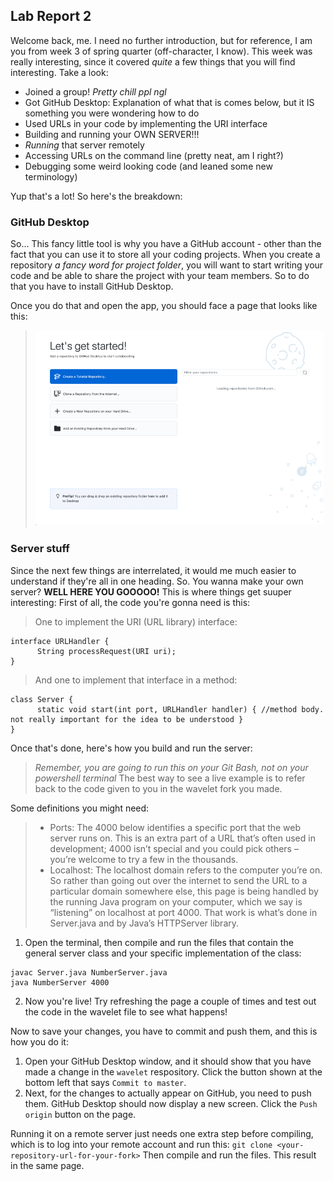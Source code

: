 ## Lab Report 2

Welcome back, me. I need no further introduction, but for reference, I am you from week 3 of spring quarter (off-character, I know). This week was really interesting, since it covered *quite* a few things that you will find interesting. Take a look:
- Joined a group! *Pretty chill ppl ngl*
- Got GitHub Desktop: Explanation of what that is comes below, but it IS something you were wondering how to do
- Used URLs in your code by implementing the URI interface
- Building and running your OWN SERVER!!!
- *Running* that server remotely
- Accessing URLs on the command line (pretty neat, am I right?)
- Debugging some weird looking code (and leaned some new terminology)

Yup that's a lot! So here's the breakdown:

### GitHub Desktop
So... This fancy little tool is why you have a GitHub account - other than the fact that you can use it to store all your coding projects. When you create a repository *a fancy word for project folder*, you will want to start writing your code and be able to share the project with your team members. So to do that you have to install GitHub Desktop.

Once you do that and open the app, you should face a page that looks like this:
> ![GitHub opening page](GitHubOpenPage.png)

### Server stuff
Since the next few things are interrelated, it would me much easier to understand if they're all in one heading. So. You wanna make your own server? **WELL HERE YOU GOOOOO!** This is where things get suuper interesting:
First of all, the code you're gonna need is this:
>One to implement the URI (URL library) interface:
```
interface URLHandler {
      String processRequest(URI uri);
}
```
>And one to implement that interface in a method:
```
class Server {
      static void start(int port, URLHandler handler) { //method body. not really important for the idea to be understood }
}
```
Once that's done, here's how you build and run the server:
>*Remember, you are going to run this on your Git Bash, not on your powershell terminal*
>The best way to see a live example is to refer back to the code given to you in the wavelet fork you made.

Some definitions you might need:
> - Ports: The 4000 below identifies a specific port that the web server runs on. This is an extra part of a URL that’s often used in development; 4000 isn’t special and you could pick others – you’re welcome to try a few in the thousands.  
> - Localhost: The localhost domain refers to the computer you’re on. So rather than going out over the internet to send the URL to a particular domain somewhere else, this page is being handled by the running Java program on your computer, which we say is “listening” on localhost at port 4000. That work is what’s done in Server.java and by Java’s HTTPServer library.

1. Open the terminal, then compile and run the files that contain the general server class and your specific implementation of the class:
```
javac Server.java NumberServer.java 
java NumberServer 4000
```
2. Now you're live! Try refreshing the page a couple of times and test out the code in the wavelet file to see what happens!

Now to save your changes, you have to commit and push them, and this is how you do it:  
1. Open your GitHub Desktop window, and it should show that you have made a change in the ```wavelet``` respository. Click the button shown at the bottom left that says ```Commit to master```. 
2. Next, for the changes to actually appear on GitHub, you need to push them. GitHub Desktop should now display a new screen. Click the ```Push origin``` button on the page.

Running it on a remote server just needs one extra step before compiling, which is to log into your remote account and run this:
```git clone <your-repository-url-for-your-fork>```
Then compile and run the files. This result in the same page.
